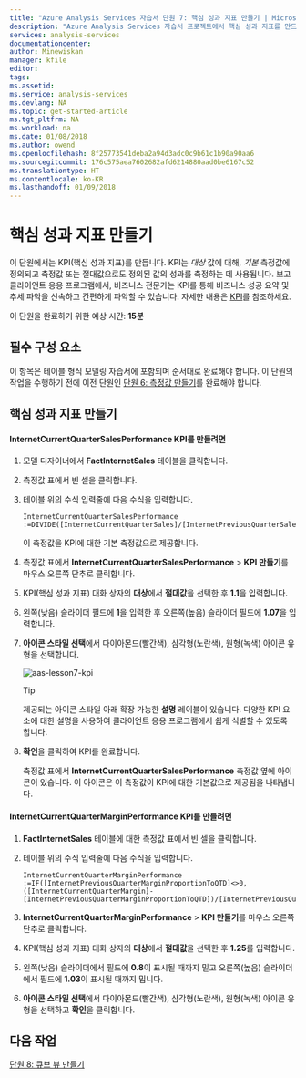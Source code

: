```yaml
---
title: "Azure Analysis Services 자습서 단원 7: 핵심 성과 지표 만들기 | Microsoft Docs"
description: "Azure Analysis Services 자습서 프로젝트에서 핵심 성과 지표를 만드는 방법을 설명합니다."
services: analysis-services
documentationcenter: 
author: Minewiskan
manager: kfile
editor: 
tags: 
ms.assetid: 
ms.service: analysis-services
ms.devlang: NA
ms.topic: get-started-article
ms.tgt_pltfrm: NA
ms.workload: na
ms.date: 01/08/2018
ms.author: owend
ms.openlocfilehash: 8f25773541deba2a94d3adc0c9b61c1b90a90aa6
ms.sourcegitcommit: 176c575aea7602682afd6214880aad0be6167c52
ms.translationtype: HT
ms.contentlocale: ko-KR
ms.lasthandoff: 01/09/2018
---
```

# <a name="create-key-performance-indicators"></a>핵심 성과 지표 만들기

이 단원에서는 KPI(핵심 성과 지표)를 만듭니다. KPI는 *대상* 값에 대해, *기본* 측정값에 정의되고 측정값 또는 절대값으로도 정의된 값의 성과를 측정하는 데 사용됩니다. 보고 클라이언트 응용 프로그램에서, 비즈니스 전문가는 KPI를 통해 비즈니스 성공 요약 및 추세 파악을 신속하고 간편하게 파악할 수 있습니다. 자세한 내용은 [KPI](https://docs.microsoft.com/sql/analysis-services/tabular-models/kpis-ssas-tabular)를 참조하세요.
  
이 단원을 완료하기 위한 예상 시간: **15분**  
  
## <a name="prerequisites"></a>필수 구성 요소  
이 항목은 테이블 형식 모델링 자습서에 포함되며 순서대로 완료해야 합니다. 이 단원의 작업을 수행하기 전에 이전 단원인 [단원 6: 측정값 만들기](../tutorials/aas-lesson-6-create-measures.md)를 완료해야 합니다.   
  
## <a name="create-key-performance-indicators"></a>핵심 성과 지표 만들기  
  
#### <a name="to-create-an-internetcurrentquartersalesperformance-kpi"></a>InternetCurrentQuarterSalesPerformance KPI를 만들려면  
  
1.  모델 디자이너에서 **FactInternetSales** 테이블을 클릭합니다.  
  
2.  측정값 표에서 빈 셀을 클릭합니다.  
  
3.  테이블 위의 수식 입력줄에 다음 수식을 입력합니다. 
 
    ```  
    InternetCurrentQuarterSalesPerformance :=DIVIDE([InternetCurrentQuarterSales]/[InternetPreviousQuarterSalesProportionToQTD],BLANK())  
    ```

    이 측정값을 KPI에 대한 기본 측정값으로 제공합니다.  
  
4.  측정값 표에서 **InternetCurrentQuarterSalesPerformance** > **KPI 만들기**를 마우스 오른쪽 단추로 클릭합니다.   
  
5.  KPI(핵심 성과 지표) 대화 상자의 **대상**에서 **절대값**을 선택한 후 **1.1**을 입력합니다.  
  
7.  왼쪽(낮음) 슬라이더 필드에 **1**을 입력한 후 오른쪽(높음) 슬라이더 필드에 **1.07**을 입력합니다.  
  
8.  **아이콘 스타일 선택**에서 다이아몬드(빨간색), 삼각형(노란색), 원형(녹색) 아이콘 유형을 선택합니다.
  
    ![aas-lesson7-kpi](../tutorials/media/aas-lesson7-kpi.png)
    
    > [!TIP]  
    > 제공되는 아이콘 스타일 아래 확장 가능한 **설명** 레이블이 있습니다. 다양한 KPI 요소에 대한 설명을 사용하여 클라이언트 응용 프로그램에서 쉽게 식별할 수 있도록 합니다.  
  
9. **확인**을 클릭하여 KPI를 완료합니다.  
  
    측정값 표에서 **InternetCurrentQuarterSalesPerformance** 측정값 옆에 아이콘이 있습니다. 이 아이콘은 이 측정값이 KPI에 대한 기본값으로 제공됨을 나타냅니다.  
  
#### <a name="to-create-an-internetcurrentquartermarginperformance-kpi"></a>InternetCurrentQuarterMarginPerformance KPI를 만들려면  
  
1.  **FactInternetSales** 테이블에 대한 측정값 표에서 빈 셀을 클릭합니다.  
  
2.  테이블 위의 수식 입력줄에 다음 수식을 입력합니다.  

    ```
    InternetCurrentQuarterMarginPerformance :=IF([InternetPreviousQuarterMarginProportionToQTD]<>0,([InternetCurrentQuarterMargin]-[InternetPreviousQuarterMarginProportionToQTD])/[InternetPreviousQuarterMarginProportionToQTD],BLANK())  
    ```
 
3.  **InternetCurrentQuarterMarginPerformance** > **KPI 만들기**를 마우스 오른쪽 단추로 클릭합니다.  
  
4.  KPI(핵심 성과 지표) 대화 상자의 **대상**에서 **절대값**을 선택한 후 **1.25**를 입력합니다.   
  
5.  왼쪽(낮음) 슬라이더에서 필드에 **0.8**이 표시될 때까지 밀고 오른쪽(높음) 슬라이더에서 필드에 **1.03**이 표시될 때까지 밉니다.  
  
6.  **아이콘 스타일 선택**에서 다이아몬드(빨간색), 삼각형(노란색), 원형(녹색) 아이콘 유형을 선택하고 **확인**을 클릭합니다.  
  
## <a name="whats-next"></a>다음 작업
[단원 8: 큐브 뷰 만들기](../tutorials/aas-lesson-8-create-perspectives.md)
  
  
